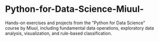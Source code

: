 # Python-for-Data-Science-Miuul-
Hands-on exercises and projects from the "Python for Data Science" course by Miuul, including fundamental data operations, exploratory data analysis, visualization, and rule-based classification.
